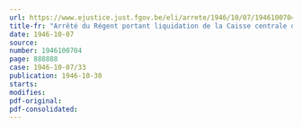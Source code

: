 ```yaml
---
url: https://www.ejustice.just.fgov.be/eli/arrete/1946/10/07/1946100704/justel
title-fr: "Arrêté du Régent portant liquidation de la Caisse centrale de répartition de cotisations sociales et fiscales"
date: 1946-10-07
source:
number: 1946100704
page: 888888
case: 1946-10-07/33
publication: 1946-10-30
starts:
modifies:
pdf-original:
pdf-consolidated:
---
```



